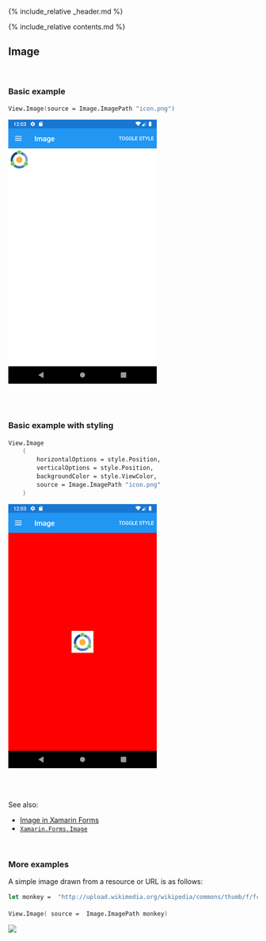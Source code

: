 {% include_relative _header.md %}

{% include_relative contents.md %}

Image
--------

<br /> 

### Basic example


```fsharp 
View.Image(source = Image.ImagePath "icon.png")
```

<img src="images/views/Image-adr-basic.png" width="300">

<br /> <br /> 

### Basic example with styling

```fsharp 
View.Image
    (
        horizontalOptions = style.Position,
        verticalOptions = style.Position,
        backgroundColor = style.ViewColor,
        source = Image.ImagePath "icon.png"
    )
```


<img src="images/views/Image-adr-styled.png" width="300">

<br /> <br /> 

See also:

* [Image in Xamarin Forms](https://docs.microsoft.com/en-us/xamarin/xamarin-forms/user-interface/Images)
* [`Xamarin.Forms.Image`](https://docs.microsoft.com/en-us/dotnet/api/Xamarin.Forms.Image)

<br /> 

### More examples

A simple image drawn from a resource or URL is as follows:

```fsharp
let monkey =  "http://upload.wikimedia.org/wikipedia/commons/thumb/f/fc/Papio_anubis_%28Serengeti%2C_2009%29.jpg/200px-Papio_anubis_%28Serengeti%2C_2009%29.jpg"
                    
View.Image( source =  Image.ImagePath monkey)
```

<img src="https://user-images.githubusercontent.com/52166903/60180198-5d63c480-9817-11e9-9458-379a848ccca4.png" width="400">